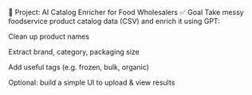 🧠 Project: AI Catalog Enricher for Food Wholesalers
✅ Goal
Take messy foodservice product catalog data (CSV) and enrich it using GPT:

Clean up product names

Extract brand, category, packaging size

Add useful tags (e.g. frozen, bulk, organic)

Optional: build a simple UI to upload & view results

